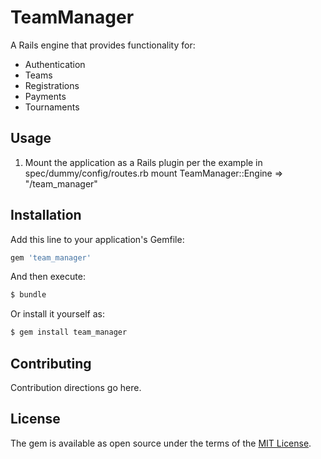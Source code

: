 # TeamManager
A Rails engine that provides functionality for:
- Authentication
- Teams
- Registrations
- Payments
- Tournaments

## Usage
1. Mount the application as a Rails plugin per the example in spec/dummy/config/routes.rb
    mount TeamManager::Engine => "/team_manager"

## Installation
Add this line to your application's Gemfile:

```ruby
gem 'team_manager'
```

And then execute:
```bash
$ bundle
```

Or install it yourself as:
```bash
$ gem install team_manager
```

## Contributing
Contribution directions go here.

## License
The gem is available as open source under the terms of the [MIT License](https://opensource.org/licenses/MIT).
